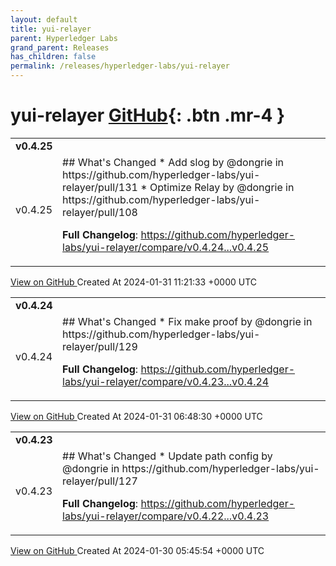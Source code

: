 ```yaml
---
layout: default
title: yui-relayer
parent: Hyperledger Labs
grand_parent: Releases
has_children: false
permalink: /releases/hyperledger-labs/yui-relayer
---
```


# yui-relayer <span class="fs-3 right-align">[GitHub](https://github.com/hyperledger-labs/yui-relayer){: .btn .mr-4 }</span>


<div>
    <table>
        <tr>
            <td colspan="2">
                <b>
                    v0.4.25
                </b>
            </td>
        </tr>
        <tr>
            <td>
                <span class="chip">
                    v0.4.25
                </span>
            </td>
            <td>
                ## What's Changed
* Add slog by @dongrie in https://github.com/hyperledger-labs/yui-relayer/pull/131
* Optimize Relay by @dongrie in https://github.com/hyperledger-labs/yui-relayer/pull/108


**Full Changelog**: https://github.com/hyperledger-labs/yui-relayer/compare/v0.4.24...v0.4.25
            </td>
        </tr>
    </table>
    <a href="https://github.com/hyperledger-labs/yui-relayer/releases/tag/v0.4.25" class=".btn">
        View on GitHub
    </a>
    <span class="right-align">
        Created At 2024-01-31 11:21:33 +0000 UTC
    </span>
</div>

<div>
    <table>
        <tr>
            <td colspan="2">
                <b>
                    v0.4.24
                </b>
            </td>
        </tr>
        <tr>
            <td>
                <span class="chip">
                    v0.4.24
                </span>
            </td>
            <td>
                ## What's Changed
* Fix make proof by @dongrie in https://github.com/hyperledger-labs/yui-relayer/pull/129


**Full Changelog**: https://github.com/hyperledger-labs/yui-relayer/compare/v0.4.23...v0.4.24
            </td>
        </tr>
    </table>
    <a href="https://github.com/hyperledger-labs/yui-relayer/releases/tag/v0.4.24" class=".btn">
        View on GitHub
    </a>
    <span class="right-align">
        Created At 2024-01-31 06:48:30 +0000 UTC
    </span>
</div>

<div>
    <table>
        <tr>
            <td colspan="2">
                <b>
                    v0.4.23
                </b>
            </td>
        </tr>
        <tr>
            <td>
                <span class="chip">
                    v0.4.23
                </span>
            </td>
            <td>
                ## What's Changed
* Update path config by @dongrie in https://github.com/hyperledger-labs/yui-relayer/pull/127


**Full Changelog**: https://github.com/hyperledger-labs/yui-relayer/compare/v0.4.22...v0.4.23
            </td>
        </tr>
    </table>
    <a href="https://github.com/hyperledger-labs/yui-relayer/releases/tag/v0.4.23" class=".btn">
        View on GitHub
    </a>
    <span class="right-align">
        Created At 2024-01-30 05:45:54 +0000 UTC
    </span>
</div>

